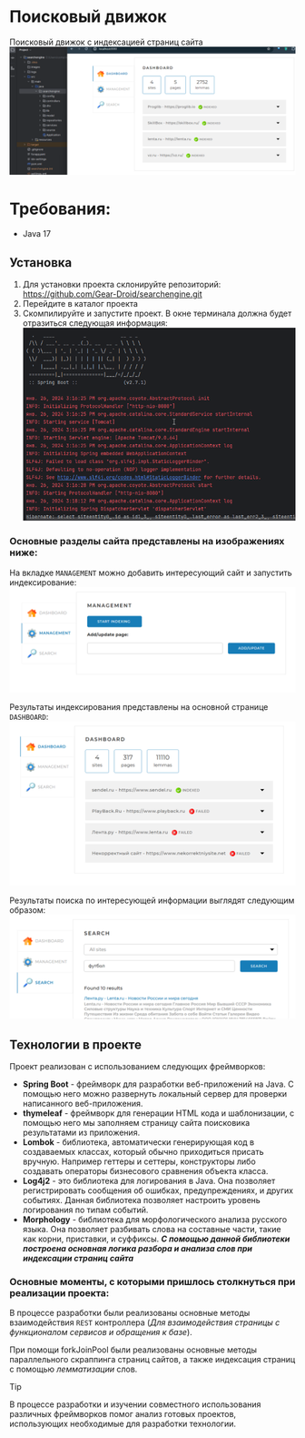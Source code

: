 # Поисковый движок

Поисковый движок с индексацией страниц сайта
![Лого](images/logo.png)

# Требования:
* Java 17

## Установка
1) Для установки проекта склонируйте репозиторий:
https://github.com/Gear-Droid/searchengine.git
2) Перейдите в каталог проекта
3) Скомпилируйте и запустите проект. В окне терминала должна будет отразиться следующая информация:
![Окно терминала сразу после запуска](images/terminal_info_when_app_started.png)

### Основные разделы сайта представлены на изображениях ниже:
На вкладке `MANAGEMENT` можно добавить интересующий сайт и запустить индексирование:
![Вкладка добавления сайта для индексирования](images/Managment.png)

Результаты индексирования представлены на основной странице `DASHBOARD`:
![Вкладка добавления сайта для индексирования](images/Dashboard.png)

Результаты поиска по интересующей информации выглядят следующим образом:
![Пример использования поиска по индексированным страницам](images/Search.png)

## Технологии в проекте
Проект реализован с использованием следующих фреймворков:
* **Spring Boot** - фреймворк для разработки веб-приложений на Java. С помощью него можно развернуть локальный сервер для проверки написанного веб-приложения. 
* **thymeleaf** - фреймворк для генерации HTML кода и шаблонизации, 
с помощью него мы заполняем страницу сайта поисковика результатами из приложения.
* **Lombok** - библиотека, автоматически генерирующая код в создаваемых классах, который обычно приходиться присать вручную. 
Например геттеры и сеттеры, конструкторы либо создавать операторы бизнесового сравнения объекта класса.
* **Log4j2** - это библиотека для логирования в Java. Она позволяет регистрировать сообщения об ошибках, предупреждениях, и других событиях. Данная библиотека позволяет настроить уровень логирования по типам событий.
* **Morphology** - библиотека для морфологического анализа русского языка. Она позволяет разбивать слова на составные части, такие как корни, приставки, и суффиксы. 
**_С помощью данной библиотеки построена основная логика разбора и анализа слов при индексации страниц сайта_**

### Основные моменты, с которыми пришлось столкнуться при реализации проекта:
В процессе разработки были реализованы основные методы взаимодействия `REST` контроллера (_Для взаимодействия страницы с функционалом сервисов и обращения к базе_).

При помощи forkJoinPool были реализованы основные методы параллельного скраппинга страниц сайтов, а также индексация страниц с помощью _лемматизации_ слов.

> [!TIP]
> В процессе разработки и изучении совместного использования различных фреймворков помог анализ готовых проектов, использующих необходимые для разработки технологии. 

